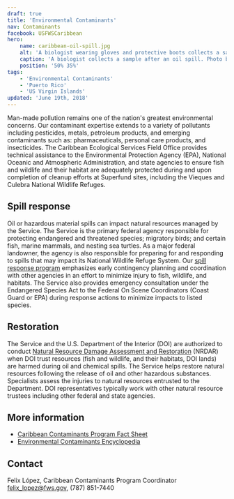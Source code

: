 ```yaml
---
draft: true
title: 'Environmental Contaminants'
nav: Contaminants
facebook: USFWSCaribbean
hero:
    name: caribbean-oil-spill.jpg
    alt: 'A biologist wearing gloves and protective boots collects a sample after an oil spill.'
    caption: 'A biologist collects a sample after an oil spill. Photo by USFWS.'
    position: '50% 35%'
tags:
    - 'Environmental Contaminants'
    - 'Puerto Rico'
    - 'US Virgin Islands'
updated: 'June 19th, 2018'
---
```


Man-made pollution remains one of the nation's greatest environmental concerns. Our contaminant expertise extends to a variety of pollutants including pesticides, metals, petroleum products, and emerging contaminants such as: pharmaceuticals, personal care products, and insecticides. The Caribbean Ecological Services Field Office provides technical assistance to the Environmental Protection Agency (EPA), National Oceanic and Atmospheric Administration, and state agencies to ensure fish and wildlife and their habitat are adequately protected during and upon completion of cleanup efforts at Superfund sites, including the Vieques and Culebra National Wildlife Refuges.

## Spill response

Oil or hazardous material spills can impact natural resources managed by the Service. The Service is the primary federal agency responsible for protecting endangered and threatened species; migratory birds; and certain fish, marine mammals, and nesting sea turtles. As a major federal landowner, the agency is also responsible for preparing for and responding to spills that may impact its National Wildlife Refuge System. Our [spill response program](https://alaska.fws.gov/fisheries/contaminants/spill.htm) emphasizes early contingency planning and coordination with other agencies in an effort to minimize injury to fish, wildlife, and habitats. The Service also provides emergency consultation under the Endangered Species Act to the Federal On Scene Coordinators (Coast Guard or EPA) during response actions to minimize impacts to listed species.

## Restoration

The Service and the U.S. Department of the Interior (DOI) are authorized to conduct [Natural Resource Damage Assessment and Restoration](https://restoration.doi.gov/) (NRDAR) when DOI trust resources (fish and wildlife, and their habitats, DOI lands) are harmed during oil and chemical spills. The Service helps restore natural resources following the release of oil and other hazardous substances. Specialists assess the injuries to natural resources entrusted to the Department. DOI representatives typically work with other natural resource trustees including other federal and state agencies.

## More information

- [Caribbean Contaminants Program Fact Sheet](/pdf/fact-sheet/caribbean-contaminants.pdf)
- [Environmental Contaminants Encyclopedia](http://www.nature.nps.gov/hazardssafety/toxic/)

## Contact

Felix López, Caribbean Contaminants Program Coordinator
[felix_lopez@fws.gov](mailto:felix_lopez@fws.gov), (787) 851-7440
